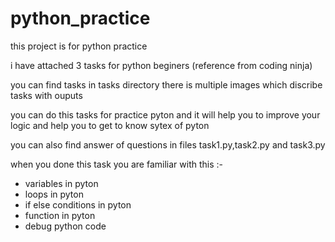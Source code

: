 # python_practice
this project is for python practice

i have attached 3 tasks for python beginers (reference from coding ninja)

you can find tasks in tasks directory there is multiple images which discribe tasks with ouputs

you can do this tasks for practice pyton and it will help you to improve your logic and help you to get to know sytex of pyton

you can also find answer of questions in files task1.py,task2.py and task3.py


when you done this task you are familiar with this :-
- variables in pyton
- loops in pyton
- if else conditions in pyton
- function in pyton
- debug python code
